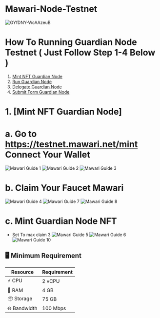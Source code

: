 # Mawari-Node-Testnet
![GYfDNY-WcAAzeuB](https://github.com/user-attachments/assets/e592cc0e-f2a7-41be-bf8a-32416b4189c7)

# How To Running Guardian Node Testnet ( Just Follow Step 1-4 Below )
1. [Mint NFT Guardian Node](#mint-nft-guardian-node)
2. [Run Guardian Node](#run-guardian-node)
3. [Delegate Guardian Node](delegate-guardian-node)
4. [Submit Form Guardian Node](submit-form-guardian-node)

# 1. [Mint NFT Guardian Node]
# a. Go to https://testnet.mawari.net/mint Connect Your Wallet
![Mawari Guide 1](https://github.com/user-attachments/assets/2b6b7ad1-e607-4106-ba07-616ba53d86ce)
![Mawari Guide 2](https://github.com/user-attachments/assets/a314abe0-38fb-4764-8840-409bc99d0827)
![Mawari Guide 3](https://github.com/user-attachments/assets/1c47705b-d449-48f8-b9e9-eb445df04e9b)

# b. Claim Your Faucet Mawari
![Mawari Guide 4](https://github.com/user-attachments/assets/dd74364f-5842-45e8-bfe6-2b108b1bcabd)
![Mawari Guide 7](https://github.com/user-attachments/assets/95bb4bb0-6557-4bb5-87ff-6e01adc25de0)
![Mawari Guide 8](https://github.com/user-attachments/assets/952d4eb9-9f58-49fd-b8f7-99d04b362c80)

# c. Mint Guardian Node NFT
- Set To max claim 3
  ![Mawari Guide 5](https://github.com/user-attachments/assets/376c4d83-73e8-47a1-8498-6a0048d4fd3c)
  ![Mawari Guide 6](https://github.com/user-attachments/assets/7d75c479-b4e8-4383-86c7-a5e82db92c8f)
  ![Mawari Guide 10](https://github.com/user-attachments/assets/e5eeac4a-e22a-491d-97e9-4f5937ddc256)


## 🖥️ Minimum Requirement

| Resource    | Requirement |
|-------------|-------------|
| ⚡ CPU       | 2 vCPU      |
| 💾 RAM       | 4 GB        |
| 📦 Storage   | 75 GB       |
| 🌐 Bandwidth | 100 Mbps    |

